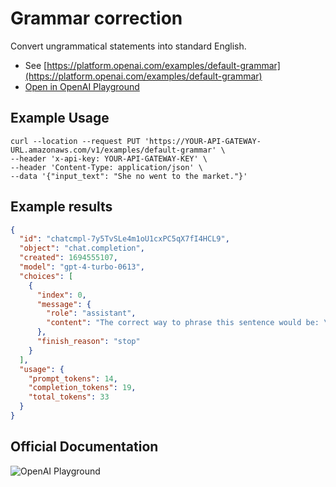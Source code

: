 # Grammar correction

Convert ungrammatical statements into standard English.

- See [https://platform.openai.com/examples/default-grammar](https://platform.openai.com/examples/default-grammar)
- [Open in OpenAI Playground](https://platform.openai.com/playground/p/default-grammar)

## Example Usage

```console
curl --location --request PUT 'https://YOUR-API-GATEWAY-URL.amazonaws.com/v1/examples/default-grammar' \
--header 'x-api-key: YOUR-API-GATEWAY-KEY' \
--header 'Content-Type: application/json' \
--data '{"input_text": "She no went to the market."}'
```

## Example results

```json
{
  "id": "chatcmpl-7y5TvSLe4m1oU1cxPC5qX7fI4HCL9",
  "object": "chat.completion",
  "created": 1694555107,
  "model": "gpt-4-turbo-0613",
  "choices": [
    {
      "index": 0,
      "message": {
        "role": "assistant",
        "content": "The correct way to phrase this sentence would be: \"She did not go to the market.\""
      },
      "finish_reason": "stop"
    }
  ],
  "usage": {
    "prompt_tokens": 14,
    "completion_tokens": 19,
    "total_tokens": 33
  }
}
```

## Official Documentation

![OpenAI Playground](https://raw.githubusercontent.com/FullStackWithLawrence/aws-openai/main/doc/img/examples/example-01-grammar.png "OpenAI Playground")
